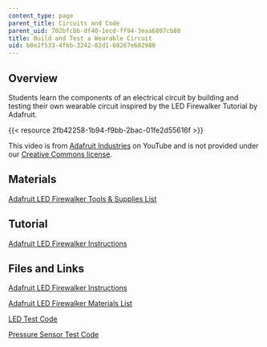 ```yaml
---
content_type: page
parent_title: Circuits and Code
parent_uid: 702bfcbb-df40-1ecd-ff94-3eaa6807cb80
title: Build and Test a Wearable Circuit
uid: b0e2f533-4fbb-3242-82d1-68267e602980
---
```


Overview
--------

Students learn the components of an electrical circuit by building and testing their own wearable circuit inspired by the LED Firewalker Tutorial by Adafruit.

{{< resource 2fb42258-1b94-f9bb-2bac-01fe2d55616f >}}

This video is from [Adafruit Industries](https://www.youtube.com/channel/UCpOlOeQjj7EsVnDh3zuCgsA) on YouTube and is not provided under our [Creative Commons license](/terms/#cc).

Materials
---------

[Adafruit LED Firewalker Tools & Supplies List](https://learn.adafruit.com/firewalker-led-sneakers/tools-and-supplies)

Tutorial
--------

[Adafruit LED Firewalker Instructions](https://learn.adafruit.com/firewalker-led-sneakers/overview)

Files and Links
---------------

[Adafruit LED Firewalker Instructions](https://learn.adafruit.com/firewalker-led-sneakers/overview)

[Adafruit LED Firewalker Materials List](https://learn.adafruit.com/firewalker-led-sneakers/tools-and-supplies)

[LED Test Code](https://learn.adafruit.com/firewalker-led-sneakers/circuit-diagram)

[Pressure Sensor Test Code](https://learn.adafruit.com/firewalker-led-sneakers/make-velostat-step-sensors)
